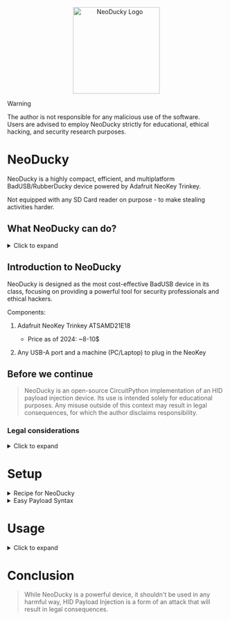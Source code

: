 <div align="center">
  <img width="200" alt="NeoDucky Logo" src="https://github.com/FLOCK4H/NeoDucky/assets/161654571/b9ae9606-0ce3-43f1-9383-2a35d9c2f76a" />
</div>



> [!WARNING]
> The author is not responsible for any malicious use of the software.</br> Users are advised to employ NeoDucky strictly for educational, ethical hacking, and security research purposes.


# NeoDucky

NeoDucky is a highly compact, efficient, and multiplatform BadUSB/RubberDucky device powered by Adafruit NeoKey Trinkey.

Not equipped with any SD Card reader on purpose - to make stealing activities harder.

## What NeoDucky can do?
<details>
  <summary>Click to expand</summary>

1. Execute Keyboard Payloads
   - Store/gather small amount of data
   - 2 payloads for 2 different systems
   - Loop option
   - Easy Payload Syntax
   - Speed of light execution

2. Distinguish between Mac/Linux & Windows
3. Switch between Storage/ Stealth modes

**TODO:**
- Config '.json' very soon

</details>

## Introduction to NeoDucky

NeoDucky is designed as the most cost-effective BadUSB device in its class, focusing on providing a powerful tool for security professionals and ethical hackers.

Components:
   1. Adafruit NeoKey Trinkey ATSAMD21E18
      - Price as of 2024: ~8-10$</br>
      
   2. Any USB-A port and a machine (PC/Laptop) to plug in the NeoKey

## Before we continue

> NeoDucky is an open-source CircuitPython implementation of an HID payload injection device. 
> Its use is intended solely for educational purposes. 
> Any misuse outside of this context may result in legal consequences, for which the author disclaims responsibility.

### Legal considerations

<details>
<summary>Click to expand</summary>
  
---

- Make sure you have explicit authorization before using NeoDucky on any device
- Incorporate time delays between actions to prevent potential damage
- Use the tool responsibly to avoid causing harm or chaos

---

</details>

# Setup

<details> 
  
<summary>Recipe for NeoDucky</summary>
<br>

- Download project files as .zip and unpack
  or `$ sudo git clone https://github.com/FLOCK4H/NeoDucky`
- Open the directory NeoDucky or NeoDucky-main
- Plug in the NeoKey Trinkey to USB-A
- TRINKEYBOOT drive should appear</br></br>
![image](https://github.com/FLOCK4H/NeoDucky/assets/161654571/8d8c108c-e0b7-443a-b6a6-ce85e83c83e5)</br>

In case nothing happens just double press the reset button on the board</br>
- Mount the drive (double-click) if it isn't already
- Drag and drop the 'adafruit-circuitpython-adafruit_neokey_trinkey_m0-en_US-8.2.10.uf2' from NeoDucky folder to the TRINKEYBOOT drive
- Voila, you should now have a drive named CIRCUITPY so access it
- Move project files there so only: code.py; boot.py; /tools/; /lib/;

> If you run into any "there is not enough space" just remove all files from CIRCUITPY drive, and then move the project files freely. In order to remove all files you must remove all hidden files too (".fseventsd", > ".Trash-1000", ".metadata_never_index").

- Transform NeoKey into NeoDucky by pressing the Reset button on the back of the board

</details>

<details>
  <summary>Easy Payload Syntax</summary>
  
### To manage NeoDucky's payload just edit payload.txt in tools folder inside CIRCUITPY drive

1. Introduction
   
Let's try to write a simple payload that will type in "Hello World!" after NeoDucky boots up

`payload.txt`
```
Hello World!
```

Simple.

Now let's run it in loop:
```
Hello<time2> ;
World<time1>!;
<LOOP>;
```
(Notice the semicolon use, it has to be at the end of the line in multi-line payloads)

One line is also fine:
```
Hello<time2> World<time1><LOOP>
```

- 'timeX' - where X is the amount of time to sleep
  
- 'LOOP' - as one of special tags, when used it will repeat the operation over and over, it has a near second cooldown to reduce eventual damage

2. Keycodes
   
Keycodes are mostly single character format so "A" = "A" but there are exceptions:

- "\n" is used as 'jump into newline' or RETURN key
- "\t" a tab or four spaces are taken as a TAB key and will return four spaces, use <TAB> tag instead to simulate its press

3. Tags

Tags are used to perform specific actions in the payload, there are two types of tags:

    1. Single

- The button that was pressed is automatically released before the next payload character is sent

```
<ESC> - ESCAPE,
<BSC> - BACKSPACE,
<TAB> - TAB,
<SCR> - PRINT SCREEN,
<SLK> - SCROLL LOCK,
<PAS> - PAUSE,
<INS> - INSERT,
<HOE> - HOME,
<PGU> - PAGE UP,
<PGD> - PAGE DOWN,
<ARR> - ARROW RIGHT,
<ARL> - ARROW LEFT,
<ARD> - ARROW DOWN,
<ARU> - ARROW UP,
<NLK> - NUMLOCK,
<APP> - APPLICATION,
<PWR> - macOS only,
<GUI> - WINDOWS KEY,
<CMD> - WINDOWS KEY,
<WIN> - WINDOWS KEY,
<CTL> - LEFT CONTROL,
<SPC> - SPACEBAR
```

    2. Multi

- Button is only released when it meets a sibling tag ("<LSHT>a<LSHT>a" will output 'Aa')
  
```
   <CTRL> - Left Control
   <LALT> - Left Alt
   <CTRR> - Right Control
   <RALT> - Right Alt
   <GCMD> - GUI/Command
   <LSHT> - Left Shift
   <RSHT> - Right shift
   <CAPS> - Capslock
   <LOOP> - Run in loop
   <timeX> - sleep for X time
```

### Example Payload
```
<GUI><time2>chrome<time2>\n<time2>www.youtube.com<time1>/n<time2><CTRL>w<time1><LSHT>~<LSHT>
```

</details>

# Usage

<details>
 <summary>Click to expand</summary>
  
Ducky will detect the operating system itself if its MacOS, basing on files structure. After analyzing the payload, it will start execution at a high speed, consider using time breaks. 

On Linux/ Windows devices to hide the Ducky's storage and enter Stealth mode just uncomment the line

`storage.disable_usb_device()`

In `boot.py` file.

To turn off the Stealth mode just enter REPL session with the NeoDucky using any serial terminal and type

`storage.enable_usb_device()`

</details>

# Conclusion

> While NeoDucky is a powerful device, it shouldn't be used in any harmful way, HID Payload Injection is a form of an attack that will result in legal consequences.
